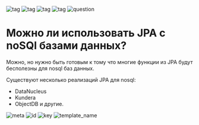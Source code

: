 ![tag](https://img.shields.io/badge/language-java-red.svg)     ![tag](https://img.shields.io/badge/level-L2-green.svg)     ![tag](https://img.shields.io/badge/topic-JPA-green.svg)      ![tag](https://img.shields.io/badge/locale-ru-green.svg)     ![question](https://img.shields.io/badge/-question-grey.svg) 

# Можно ли использовать JPA c noSQl базами данных?
> 
Можно, но нужно быть готовым к тому что многие функции из JPA будут бесполезны для nosql баз данных.

Существуют несколько реализаций JPA для nosql:  
* DataNucleus
* Kundera
* ObjectDB и другие.

![meta](https://img.shields.io/badge/_meta-red.svg)    ![id](https://img.shields.io/badge/_id-null-red.svg)    ![key](https://img.shields.io/badge/key-0996080ff8ed46d2999f77755794f111-yellow.svg)    ![template_name](https://img.shields.io/badge/simple_question-v.0.1-yellow.svg)
